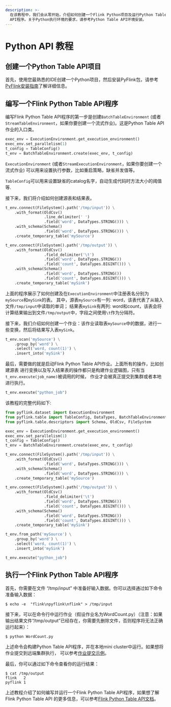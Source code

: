```yaml
---
description: >-
  在该教程中，我们会从零开始，介绍如何创建一个Flink Python项目及运行Python Table
  API程序。关于Python执行环境的要求，请参考Python Table API环境安装。
---
```


# Python API 教程

## 创建一个Python Table API项目

 首先，使用您最熟悉的IDE创建一个Python项目，然后安装PyFlink包，请参考[PyFlink安装指南](https://ci.apache.org/projects/flink/flink-docs-release-1.10/zh/dev/table/python/installation.html#installation-of-pyflink)了解详细信息。

## 编写一个Flink Python Table API程序

 编写Flink Python Table API程序的第一步是创建`BatchTableEnvironment` \(或者`StreamTableEnvironment`，如果你要创建一个流式作业\)。这是Python Table API作业的入口类。

```python
exec_env = ExecutionEnvironment.get_execution_environment()
exec_env.set_parallelism(1)
t_config = TableConfig()
t_env = BatchTableEnvironment.create(exec_env, t_config)
```

`ExecutionEnvironment` \(或者`StreamExecutionEnvironment`，如果你要创建一个流式作业\) 可以用来设置执行参数，比如重启策略，缺省并发值等。

`TableConfig`可以用来设置缺省的catalog名字，自动生成代码时方法大小的阈值等.

接下来，我们将介绍如何创建源表和结果表。

```python
t_env.connect(FileSystem().path('/tmp/input')) \
    .with_format(OldCsv()
                 .line_delimiter(' ')
                 .field('word', DataTypes.STRING())) \
    .with_schema(Schema()
                 .field('word', DataTypes.STRING())) \
    .create_temporary_table('mySource')

t_env.connect(FileSystem().path('/tmp/output')) \
    .with_format(OldCsv()
                 .field_delimiter('\t')
                 .field('word', DataTypes.STRING())
                 .field('count', DataTypes.BIGINT())) \
    .with_schema(Schema()
                 .field('word', DataTypes.STRING())
                 .field('count', DataTypes.BIGINT())) \
    .create_temporary_table('mySink')
```

上面的程序展示了如何创建及在`ExecutionEnvironment`中注册表名分别为`mySource`和`mySink`的表。 其中，源表`mySource`有一列: word，该表代表了从输入文件`/tmp/input`中读取的单词； 结果表`mySink`有两列: word和count，该表会将计算结果输出到文件`/tmp/output`中，字段之间使用`\t`作为分隔符。

接下来，我们介绍如何创建一个作业：该作业读取表`mySource`中的数据，进行一些变换，然后将结果写入表`mySink`。

```python
t_env.scan('mySource') \
    .group_by('word') \
    .select('word, count(1)') \
    .insert_into('mySink')
```

 最后，需要做的就是启动Flink Python Table API作业。上面所有的操作，比如创建源表 进行变换以及写入结果表的操作都只是构建作业逻辑图，只有当`t_env.execute(job_name)`被调用的时候， 作业才会被真正提交到集群或者本地进行执行。

```python
t_env.execute("python_job")
```

该教程的完整代码如下:

```python
from pyflink.dataset import ExecutionEnvironment
from pyflink.table import TableConfig, DataTypes, BatchTableEnvironment
from pyflink.table.descriptors import Schema, OldCsv, FileSystem

exec_env = ExecutionEnvironment.get_execution_environment()
exec_env.set_parallelism(1)
t_config = TableConfig()
t_env = BatchTableEnvironment.create(exec_env, t_config)

t_env.connect(FileSystem().path('/tmp/input')) \
    .with_format(OldCsv()
                 .field('word', DataTypes.STRING())) \
    .with_schema(Schema()
                 .field('word', DataTypes.STRING())) \
    .create_temporary_table('mySource')

t_env.connect(FileSystem().path('/tmp/output')) \
    .with_format(OldCsv()
                 .field_delimiter('\t')
                 .field('word', DataTypes.STRING())
                 .field('count', DataTypes.BIGINT())) \
    .with_schema(Schema()
                 .field('word', DataTypes.STRING())
                 .field('count', DataTypes.BIGINT())) \
    .create_temporary_table('mySink')

t_env.from_path('mySource') \
    .group_by('word') \
    .select('word, count(1)') \
    .insert_into('mySink')

t_env.execute("python_job")
```

## 执行一个Flink Python Table API程序

首先，你需要在文件 “/tmp/input” 中准备好输入数据。你可以选择通过如下命令准备输入数据：

```text
$ echo -e  "flink\npyflink\nflink" > /tmp/input
```

接下来，可以在命令行中运行作业（假设作业名为WordCount.py）（注意：如果输出结果文件“/tmp/output”已经存在，你需要先删除文件，否则程序将无法正确运行起来）：

```text
$ python WordCount.py
```

上述命令会构建Python Table API程序，并在本地mini cluster中运行。如果想将作业提交到远端集群执行， 可以参考[作业提交示例](https://ci.apache.org/projects/flink/flink-docs-release-1.10/zh/ops/cli.html#job-submission-examples)。

最后，你可以通过如下命令查看你的运行结果：

```text
$ cat /tmp/output
flink	2
pyflink	1
```

上述教程介绍了如何编写并运行一个Flink Python Table API程序，如果想了解Flink Python Table API 的更多信息，可以参考[Flink Python Table API文档](https://ci.apache.org/projects/flink/flink-docs-release-1.10/api/python)。

